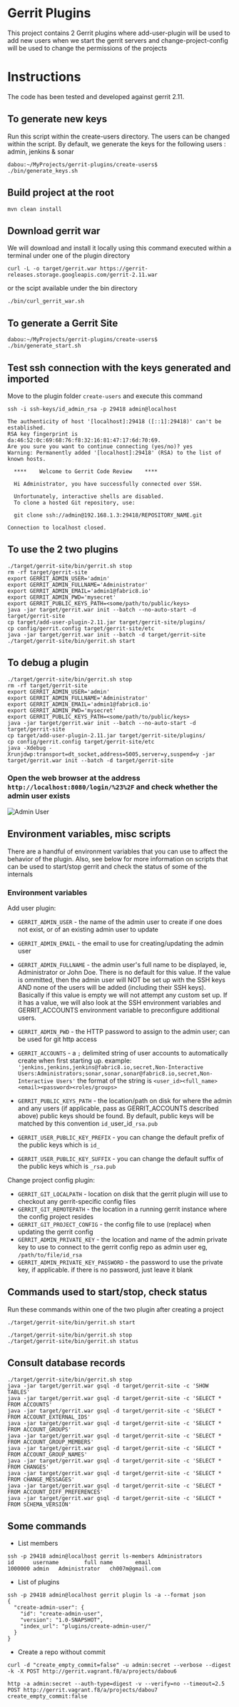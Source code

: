 # Gerrit Plugins 

This project contains 2 Gerrit plugins where add-user-plugin will be used to add new users when we start the gerrit servers and change-project-config
will be used to change the permissions of the projects

# Instructions

The code has been tested and developed against gerrit 2.11.

## To generate new keys

Run this script within the create-users directory. The users can be changed within the script.
By default, we generate the keys for the following users : admin, jenkins & sonar

```
dabou:~/MyProjects/gerrit-plugins/create-users$
./bin/generate_keys.sh
```

## Build project at the root 

```
mvn clean install 
```

## Download gerrit war

We will download and install it locally using this command executed within a terminal under one of the 
plugin directory

```
curl -L -o target/gerrit.war https://gerrit-releases.storage.googleapis.com/gerrit-2.11.war
```

or the scipt available under the bin directory

```
./bin/curl_gerrit_war.sh
```

## To generate a Gerrit Site

```
dabou:~/MyProjects/gerrit-plugins/create-users$
./bin/generate_start.sh
```

## Test ssh connection with the keys generated and imported

Move to the plugin folder `create-users` and execute this command

```
ssh -i ssh-keys/id_admin_rsa -p 29418 admin@localhost

The authenticity of host '[localhost]:29418 ([::1]:29418)' can't be established.
RSA key fingerprint is da:46:52:0c:69:68:76:f8:32:16:81:47:17:6d:70:69.
Are you sure you want to continue connecting (yes/no)? yes
Warning: Permanently added '[localhost]:29418' (RSA) to the list of known hosts.

  ****    Welcome to Gerrit Code Review    ****

  Hi Administrator, you have successfully connected over SSH.

  Unfortunately, interactive shells are disabled.
  To clone a hosted Git repository, use:

  git clone ssh://admin@192.168.1.3:29418/REPOSITORY_NAME.git

Connection to localhost closed.
```

## To use the 2 two plugins

```
./target/gerrit-site/bin/gerrit.sh stop
rm -rf target/gerrit-site
export GERRIT_ADMIN_USER='admin'
export GERRIT_ADMIN_FULLNAME='Administrator'
export GERRIT_ADMIN_EMAIL='admin1@fabric8.io'
export GERRIT_ADMIN_PWD='mysecret'
export GERRIT_PUBLIC_KEYS_PATH=<some/path/to/public/keys>
java -jar target/gerrit.war init --batch --no-auto-start -d target/gerrit-site
cp target/add-user-plugin-2.11.jar target/gerrit-site/plugins/
cp config/gerrit.config target/gerrit-site/etc
java -jar target/gerrit.war init --batch -d target/gerrit-site
./target/gerrit-site/bin/gerrit.sh start
```

## To debug a plugin

```
./target/gerrit-site/bin/gerrit.sh stop
rm -rf target/gerrit-site
export GERRIT_ADMIN_USER='admin'
export GERRIT_ADMIN_FULLNAME='Administrator'
export GERRIT_ADMIN_EMAIL='admin1@fabric8.io'
export GERRIT_ADMIN_PWD='mysecret'
export GERRIT_PUBLIC_KEYS_PATH=<some/path/to/public/keys>
java -jar target/gerrit.war init --batch --no-auto-start -d target/gerrit-site
cp target/add-user-plugin-2.11.jar target/gerrit-site/plugins/
cp config/gerrit.config target/gerrit-site/etc
java -Xdebug -Xrunjdwp:transport=dt_socket,address=5005,server=y,suspend=y -jar target/gerrit.war init --batch -d target/gerrit-site
```

### Open the web browser at the address `http://localhost:8080/login/%23%2F` and check whether the admin user exists

![Admin User](admin_user.png)

## Environment variables, misc scripts
There are a handful of environment variables that you can use to affect the behavior of the plugin. Also, see below for 
more information on scripts that can be used to start/stop gerrit and check the status of some of the internals

### Environment variables

Add user plugin:

- `GERRIT_ADMIN_USER` - the name of the admin user to create if one does not exist, or of an existing admin user to update
- `GERRIT_ADMIN_EMAIL` - the email to use for creating/updating the admin user
- `GERRIT_ADMIN_FULLNAME` - the admin user's full name to be displayed, ie, Administrator or John Doe. There is no default for this value. If the value is ommitted, then the admin user will NOT be set up with the SSH keys AND none of the users will be added (including their SSH keys). Basically if this value is empty we will not attempt any custom set up. If it has a value, we will also look at the SSH environment variables and GERRIT_ACCOUNTS environment variable to preconfigure additional users.
- `GERRIT_ADMIN_PWD` - the HTTP password to assign to the admin user; can be used for git http access
- `GERRIT_ACCOUNTS` - a `;` delimited string of user accounts to automatically create when first starting up. example: 
    `'jenkins,jenkins,jenkins@fabric8.io,secret,Non-Interactive Users:Administrators;sonar,sonar,sonar@fabric8.io,secret,Non-Interactive Users'`
    the format of the string is `<user_id><full_name><email><password><roles/groups>`
- `GERRIT_PUBLIC_KEYS_PATH` - the location/path on disk for where the admin and any users (if applicable, pass as GERRIT_ACCOUNTS described above) public keys should be found. By default, public keys will be matched by this convention `id_`user_id`_rsa.pub` 

- `GERRIT_USER_PUBLIC_KEY_PREFIX` - you can change the default prefix of the public keys which is `id_`
- `GERRIT_USER_PUBLIC_KEY_SUFFIX` - you can change the default suffix of the public keys which is `_rsa.pub`

Change project config plugin:

- `GERRIT_GIT_LOCALPATH` - location on disk that the gerrit plugin will use to checkout any gerrit-specific config files
- `GERRIT_GIT_REMOTEPATH` - the location in a running gerrit instance where the config project resides
- `GERRIT_GIT_PROJECT_CONFIG` - the config file to use (replace) when updating the gerrit config
- `GERRIT_ADMIN_PRIVATE_KEY` - the location and name of the admin private key to use to connect to the gerrit config repo as admin user eg, `/path/to/file/id_rsa`
- `GERRIT_ADMIN_PRIVATE_KEY_PASSWORD` - the password to use the private key, if applicable. if there is no password, just leave it blank             
                
## Commands used to start/stop, check status

Run these commands within one of the two plugin after creating a project

```
./target/gerrit-site/bin/gerrit.sh start

./target/gerrit-site/bin/gerrit.sh stop
./target/gerrit-site/bin/gerrit.sh status
```

## Consult database records

```
./target/gerrit-site/bin/gerrit.sh stop
java -jar target/gerrit.war gsql -d target/gerrit-site -c 'SHOW TABLES'
java -jar target/gerrit.war gsql -d target/gerrit-site -c 'SELECT * FROM ACCOUNTS'
java -jar target/gerrit.war gsql -d target/gerrit-site -c 'SELECT * FROM ACCOUNT_EXTERNAL_IDS'
java -jar target/gerrit.war gsql -d target/gerrit-site -c 'SELECT * FROM ACCOUNT_GROUPS'
java -jar target/gerrit.war gsql -d target/gerrit-site -c 'SELECT * FROM ACCOUNT_GROUP_MEMBERS'
java -jar target/gerrit.war gsql -d target/gerrit-site -c 'SELECT * FROM ACCOUNT_GROUP_NAMES'
java -jar target/gerrit.war gsql -d target/gerrit-site -c 'SELECT * FROM CHANGES'
java -jar target/gerrit.war gsql -d target/gerrit-site -c 'SELECT * FROM CHANGE_MESSAGES'
java -jar target/gerrit.war gsql -d target/gerrit-site -c 'SELECT * FROM ACCOUNT_DIFF_PREFERENCES'
java -jar target/gerrit.war gsql -d target/gerrit-site -c 'SELECT * FROM SCHEMA_VERSION'
```

## Some commands

* List members

```
ssh -p 29418 admin@localhost gerrit ls-members Administrators
id      username        full name       email
1000000 admin   Administrator   ch007m@gmail.com
```

* List of plugins

```
ssh -p 29418 admin@localhost gerrit plugin ls -a --format json
{
  "create-admin-user": {
    "id": "create-admin-user",
    "version": "1.0-SNAPSHOT",
    "index_url": "plugins/create-admin-user/"
  }
}
```

* Create a repo without commit

```
curl -d "create_empty_commit=false" -u admin:secret --verbose --digest -k -X POST http://gerrit.vagrant.f8/a/projects/dabou6

http -a admin:secret --auth-type=digest -v --verify=no --timeout=2.5 POST http://gerrit.vagrant.f8/a/projects/dabou7 create_empty_commit:false

```





